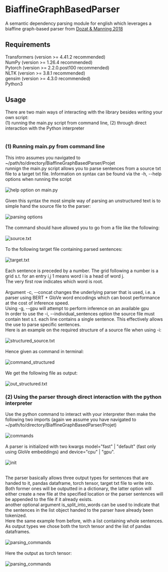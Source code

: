 # BiaffineGraphBasedParser
A semantic dependency parsing module for english which leverages a biaffine graph-based parser from [Dozat & Manning 2018](https://aclanthology.org/P18-2077/)

## Requirements
Transformers (version >= 4.41.2 recommended)<br>
NumPy (version >= 1.26.4 recommended)<br>
Pytorch (version >= 2.2.0.post100 recommended)<br>
NLTK (version >= 3.8.1 recommended)<br>
gensim (version >= 4.3.0 recommended)<br>
Python3<br>

## Usage
There are two main ways of interacting with the library besides writing your own script:<br> 
(1) running the main.py script from command line, (2) through direct interaction with the Python interpreter<br>
<br>
### (1) Running main.py from command line

This intro assumes you navigated to ~/path/to/directory/BiaffineGraphBasedParser/Projet<br>
runnign the main.py script allows you to parse sentences from a source txt file to a target txt file.
Information on syntax can be found via the -h, --help options when running the script
<br>
<br>
![help option on main.py](https://github.com/TJLeiber/BiaffineGraphBasedParser/blob/main/misc/Screenshot%202024-06-15%20at%2010.23.56.png)
<br>
<br>
Given this syntax the most simple way of parsing an unstructured text is to simple hand the source file to the parser:
<br>
<br>
![parsing options](https://github.com/TJLeiber/BiaffineGraphBasedParser/blob/main/misc/Screenshot%202024-06-15%20at%2010.49.12.png)
<br>
<br>
The command should have allowed you to go from a file like the following:
<br>
<br>
![source.txt](https://github.com/TJLeiber/BiaffineGraphBasedParser/blob/main/misc/Screenshot%202024-06-15%20at%2010.41.01.png)
<br>
<br>
To the following target file containing parsed sentences:
<br><br>
![target.txt](https://github.com/TJLeiber/BiaffineGraphBasedParser/blob/main/misc/Screenshot%202024-06-15%20at%2010.56.04.png)
<br>
<br>
Each sentence is preceded by a number. The grid following a number is a grid s.t. for an entry i,j 1 means word i is a head of word j.<br>
The very first row indicates which word is root.
<br>
<br> Argument -c, --concat changes the underlying parser that is used, i.e. a parser using BERT + GloVe word encodings which can boost performance at the cost of inference speed.<br>
Using -g, --gpu will attempt to perform inference on an available gpu<br>
In order to use the -i, --individual_sentences option the source file must contain text s.t. each line contains a single sentence. This effectively allows the use to parse specific sentences.<br>Here is an example on the required structure of a source file when using -i:<br><br>
![structured_source.txt](https://github.com/TJLeiber/BiaffineGraphBasedParser/blob/main/misc/Screenshot%202024-06-15%20at%2011.08.30.png)
<br>
<br>
Hence given as command in terminal:
<br>
<br>
![command_structured](https://github.com/TJLeiber/BiaffineGraphBasedParser/blob/main/misc/Screenshot%202024-06-15%20at%2011.15.56.png)
<br>
<br>
We get the following file as output:
<br>
<br>
![out_structured.txt](https://github.com/TJLeiber/BiaffineGraphBasedParser/blob/main/misc/Screenshot%202024-06-15%20at%2011.17.24.png)
### (2) Using the parser through direct interaction with the python interpreter
Use the python command to interact with your interpreter then make the following two imports (again we assume you have navigated to ~/path/to/directory/BiaffineGraphBasedParser/Projet)
<br>
<br>
![commands](https://github.com/TJLeiber/BiaffineGraphBasedParser/blob/main/misc/Screenshot%202024-06-15%20at%2012.03.53.png)
<br>
<br>
A parser is initialized with two kwargs model="fast" | "default" (fast only using GloVe embeddings) and device="cpu" | "gpu".<br><br>
![init](https://github.com/TJLeiber/BiaffineGraphBasedParser/blob/main/misc/Screenshot%202024-06-15%20at%2012.22.21.png)
<br><br>

The parser basically allows three output types for sentences that are handed to it, pandas dataframe, torch tensor, target txt file to write into.<br>
Both former ones will be outputted in a dictionary, the latter option will either create a new file at the specified location or the parser sentences will be appended to the file if it already exists.
<br>
another optional argument is_split_into_words can be used to indicate that the sentences in the list object handed to the parser have already been tokenized.
<br>
Here the same example from before, with a list containing whole sentences. As output types we chose both the torch tensor and the list of pandas dataframes.
<br>
<br>
![parsing_commands](https://github.com/TJLeiber/BiaffineGraphBasedParser/blob/main/misc/Screenshot%202024-06-15%20at%2012.34.18.png)
<br>
<br>
Here the output as torch tensor:
<br>
<br>
![parsing_commands](https://github.com/TJLeiber/BiaffineGraphBasedParser/blob/main/misc/Screenshot%202024-06-15%20at%2012.35.19.png)
